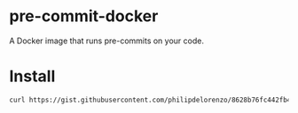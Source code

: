 # pre-commit-docker
A Docker image that runs pre-commits on your code.

# Install
```bash
curl https://gist.githubusercontent.com/philipdelorenzo/8628b76fc442fb4027dc0c0bb72c4922/raw/4823e6d1e3dd4cf5f9bd7aaf3f9ea9dff1d148d0/pre-commit-installer.sh -o pre-commit-installer.sh | sh pre-commit-installer.sh && rm pre-commit-installer.sh
```
